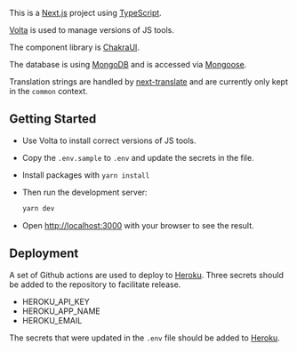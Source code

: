This is a [Next.js](https://nextjs.org/) project using [TypeScript](https://www.typescriptlang.org/).

[Volta](https://volta.sh/) is used to manage versions of JS tools.

The component library is [ChakraUI](https://chakra-ui.com/).

The database is using [MongoDB](https://www.mongodb.com/) and is accessed via [Mongoose](https://mongoosejs.com/).

Translation strings are handled by [next-translate](https://www.npmjs.com/package/next-translate) and are currently only kept in the `common` context.

## Getting Started

- Use Volta to install correct versions of JS tools.
- Copy the `.env.sample` to `.env` and update the secrets in the file.
- Install packages with `yarn install`
- Then run the development server:

  ```bash
  yarn dev
  ```

- Open [http://localhost:3000](http://localhost:3000) with your browser to see the result.

## Deployment

A set of Github actions are used to deploy to [Heroku](https://heroku.com). Three secrets should be added to the repository to facilitate release.

- HEROKU_API_KEY
- HEROKU_APP_NAME
- HEROKU_EMAIL

The secrets that were updated in the `.env` file should be added to [Heroku](https://heroku.com).
